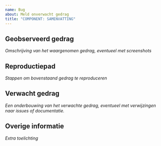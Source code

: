 ```yaml
---
name: Bug
about: Meld onverwacht gedrag
title: "COMPONENT: SAMENVATTING"
---
```


## Geobserveerd gedrag

_Omschrijving van het waargenomen gedrag, eventueel met screenshots_

## Reproductiepad

_Stappen om bovenstaand gedrag te reproduceren_

## Verwacht gedrag

_Een onderbouwing van het verwachte gedrag, eventueel met verwijzingen naar issues of documentatie._

## Overige informatie

_Extra toelichting_
